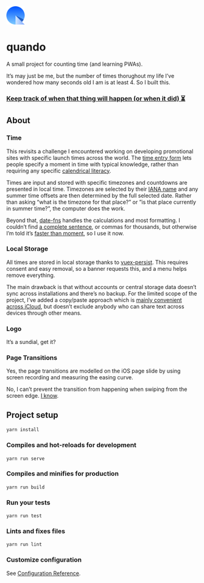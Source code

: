<img src="public/img/icons/dial.png" width="48">

# quando

A small project for counting time (and learning PWAs).

It’s may just be me, but the number of times thorughout my life I’ve wondered how many seconds old I am is at least 4. So I built this.

### [Keep track of when that thing will happen (or when it did) ⏳](https://eye-test.netlify.app/)

## About

### Time

This revisits a challenge I encountered working on developing promotional sites with specific launch times across the world. The [time entry form](https://quando.netlify.app/times/new) lets people specify a moment in time with typical knowledge, rather than requiring any specific [calendrical literacy](https://yourcalendricalfallacyis.com/).

Times are input and stored with specific timezones and countdowns are presented in local time. Timezones are selected by their [IANA name](https://en.wikipedia.org/wiki/List_of_tz_database_time_zones) and any summer time offsets are then determined by the full selected date. Rather than asking “what is the timezone for that place?” or ”is that place currently in summer time?”, the computer does the work.

Beyond that, [date-fns](https://github.com/date-fns/date-fns/tree/v2.0.0) handles the calculations and most formatting. I couldn’t find [a complete sentence](src/views/ItemSingle.vue#L135), or commas for thousands, but otherwise I’m told it’s [faster than moment](https://raygun.com/blog/moment-js-vs-date-fns/), so I use it now.

### Local Storage

All times are stored in local storage thanks to [vuex-persist](https://github.com/championswimmer/vuex-persist). This requires consent and easy removal, so a banner requests this, and a menu helps remove everything.

The main drawback is that without accounts or central storage data doesn’t sync across installations and there’s no backup. For the limited scope of the project, I’ve added a copy/paste approach which is [mainly convenient across iCloud](https://support.apple.com/en-us/HT209460), but doesn’t exclude anybody who can share text across devices through other means.

### Logo

It’s a sundial, get it?

### Page Transitions

Yes, the page transitions are modelled on the iOS page slide by using screen recording and measuring the easing curve.

No, I can’t prevent the transition from happening when swiping from the screen edge. [I know](https://github.com/vuejs/vue-router/issues/14).


## Project setup
```
yarn install
```

### Compiles and hot-reloads for development
```
yarn run serve
```

### Compiles and minifies for production
```
yarn run build
```

### Run your tests
```
yarn run test
```

### Lints and fixes files
```
yarn run lint
```

### Customize configuration
See [Configuration Reference](https://cli.vuejs.org/config/).
